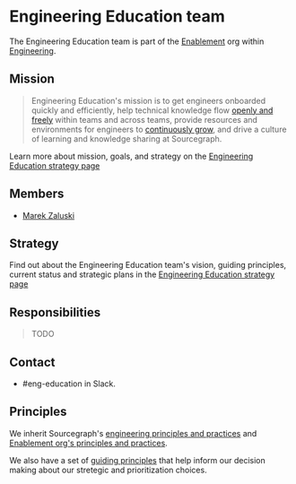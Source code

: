 # Engineering Education team

The Engineering Education team is part of the [Enablement](../index.md) org within [Engineering](../../index.md).

## Mission

> Engineering Education's mission is to get engineers onboarded quickly and efficiently, help technical knowledge flow [openly and freely](../../../../company/values.md#open-and-transparent) within teams and across teams, provide resources and environments for engineers to [continuously grow](../../../../company/values.md#continuously-grow), and drive a culture of learning and knowledge sharing at Sourcegraph.

Learn more about mission, goals, and strategy on the [Engineering Education strategy page](../../../../company/strategy/enablement/engineering-education/index.md)

## Members

- [Marek Zaluski](../../../../company/team/index.md#marek-zaluski)

## Strategy

Find out about the Engineering Education team's vision, guiding principles, current status and strategic plans in the [Engineering Education strategy page](../../../../company/strategy/enablement/engineering-education/index.md)

## Responsibilities

> TODO

## Contact

- #eng-education in Slack.

## Principles

We inherit Sourcegraph's [engineering principles and practices](../../principles-and-practices.md) and [Enablement org's principles and practices](../index.md#principles-and-practices).

We also have a set of [guiding principles](../../../../company/strategy/enablement/engineering-education/index.md#guiding-principles) that help inform our decision making about our stretegic and prioritization choices.

